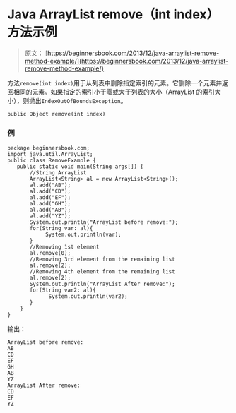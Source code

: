 # Java ArrayList remove（int index）方法示例

> 原文： [https://beginnersbook.com/2013/12/java-arraylist-remove-method-example/](https://beginnersbook.com/2013/12/java-arraylist-remove-method-example/)

方法`remove(int index)`用于从列表中删除指定索引的元素。它删除一个元素并返回相同的元素。如果指定的索引小于零或大于列表的大小（ArrayList 的索引大小），则抛出`IndexOutOfBoundsException`。

`public Object remove(int index)`

### 例

```
package beginnersbook.com;
import java.util.ArrayList;
public class RemoveExample {
   public static void main(String args[]) {
       //String ArrayList
       ArrayList<String> al = new ArrayList<String>();
       al.add("AB");
       al.add("CD");
       al.add("EF");
       al.add("GH");
       al.add("AB");
       al.add("YZ");
       System.out.println("ArrayList before remove:");
       for(String var: al){
            System.out.println(var);
       }
       //Removing 1st element
       al.remove(0);
       //Removing 3rd element from the remaining list
       al.remove(2);
       //Removing 4th element from the remaining list
       al.remove(2);
       System.out.println("ArrayList After remove:");
       for(String var2: al){
             System.out.println(var2);
       }
    }
}
```

输出：

```
ArrayList before remove:
AB
CD
EF
GH
AB
YZ
ArrayList After remove:
CD
EF
YZ
```